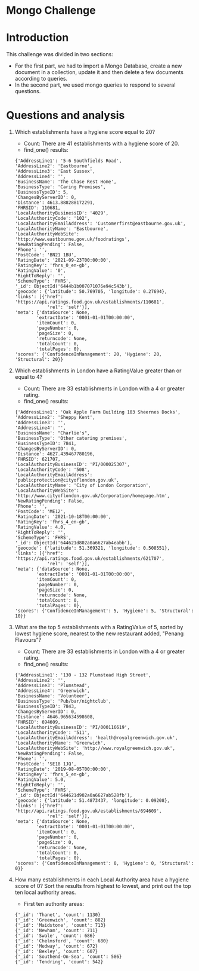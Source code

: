 # Mongo Challenge
# Introduction
This challenge was divided in two sections:
- For the first part, we had to import a Mongo Database, create a new document in a collection, update it and then delete a few documents according to queries.
- In the second part, we used mongo queries to respond to several questions.
# Questions and analysis
1. Which establishments have a hygiene score equal to 20?
    - Count: There are 41 establishments with a hygiene score of 20.
    - find_one() results:
    ````
    {'AddressLine1': '5-6 Southfields Road',
    'AddressLine2': 'Eastbourne',
    'AddressLine3': 'East Sussex',
    'AddressLine4': '',
    'BusinessName': 'The Chase Rest Home',
    'BusinessType': 'Caring Premises',
    'BusinessTypeID': 5,
    'ChangesByServerID': 0,
    'Distance': 4613.888288172291,
    'FHRSID': 110681,
    'LocalAuthorityBusinessID': '4029',
    'LocalAuthorityCode': '102',
    'LocalAuthorityEmailAddress': 'Customerfirst@eastbourne.gov.uk',
    'LocalAuthorityName': 'Eastbourne',
    'LocalAuthorityWebSite': 'http://www.eastbourne.gov.uk/foodratings',
    'NewRatingPending': False,
    'Phone': '',
    'PostCode': 'BN21 1BU',
    'RatingDate': '2021-09-23T00:00:00',
    'RatingKey': 'fhrs_0_en-gb',
    'RatingValue': '0',
    'RightToReply': '',
    'SchemeType': 'FHRS',
    '_id': ObjectId('6444b1b007071076e94c543b'),
    'geocode': {'latitude': 50.769705, 'longitude': 0.27694},
    'links': [{'href': 'https://api.ratings.food.gov.uk/establishments/110681',
                'rel': 'self'}],
    'meta': {'dataSource': None,
            'extractDate': '0001-01-01T00:00:00',
            'itemCount': 0,
            'pageNumber': 0,
            'pageSize': 0,
            'returncode': None,
            'totalCount': 0,
            'totalPages': 0},
    'scores': {'ConfidenceInManagement': 20, 'Hygiene': 20, 'Structural': 20}}
    ````
2. Which establishments in London have a RatingValue greater than or equal to 4?
    - Count: There are 33 establishments in London with a 4 or greater rating.
    - find_one() results:
    ````
    {'AddressLine1': 'Oak Apple Farm Building 103 Sheernes Docks',
    'AddressLine2': 'Sheppy Kent',
    'AddressLine3': '',
    'AddressLine4': '',
    'BusinessName': "Charlie's",
    'BusinessType': 'Other catering premises',
    'BusinessTypeID': 7841,
    'ChangesByServerID': 0,
    'Distance': 4627.439467780196,
    'FHRSID': 621707,
    'LocalAuthorityBusinessID': 'PI/000025307',
    'LocalAuthorityCode': '508',
    'LocalAuthorityEmailAddress': 'publicprotection@cityoflondon.gov.uk',
    'LocalAuthorityName': 'City of London Corporation',
    'LocalAuthorityWebSite': 'http://www.cityoflondon.gov.uk/Corporation/homepage.htm',
    'NewRatingPending': False,
    'Phone': '',
    'PostCode': 'ME12',
    'RatingDate': '2021-10-18T00:00:00',
    'RatingKey': 'fhrs_4_en-gb',
    'RatingValue': 4.0,
    'RightToReply': '',
    'SchemeType': 'FHRS',
    '_id': ObjectId('644621d802a0a6627ab4eabb'),
    'geocode': {'latitude': 51.369321, 'longitude': 0.508551},
    'links': [{'href': 'https://api.ratings.food.gov.uk/establishments/621707',
                'rel': 'self'}],
    'meta': {'dataSource': None,
            'extractDate': '0001-01-01T00:00:00',
            'itemCount': 0,
            'pageNumber': 0,
            'pageSize': 0,
            'returncode': None,
            'totalCount': 0,
            'totalPages': 0},
    'scores': {'ConfidenceInManagement': 5, 'Hygiene': 5, 'Structural': 10}}
    ````
3. What are the top 5 establishments with a RatingValue of 5, sorted by lowest hygiene score, nearest to the new restaurant added, "Penang Flavours"?
    - Count: There are 33 establishments in London with a 4 or greater rating.
    - find_one() results:
    ````
    {'AddressLine1': '130 - 132 Plumstead High Street',
    'AddressLine2': '',
    'AddressLine3': 'Plumstead',
    'AddressLine4': 'Greenwich',
    'BusinessName': 'Volunteer',
    'BusinessType': 'Pub/bar/nightclub',
    'BusinessTypeID': 7843,
    'ChangesByServerID': 0,
    'Distance': 4646.965634598608,
    'FHRSID': 694609,
    'LocalAuthorityBusinessID': 'PI/000116619',
    'LocalAuthorityCode': '511',
    'LocalAuthorityEmailAddress': 'health@royalgreenwich.gov.uk',
    'LocalAuthorityName': 'Greenwich',
    'LocalAuthorityWebSite': 'http://www.royalgreenwich.gov.uk',
    'NewRatingPending': False,
    'Phone': '',
    'PostCode': 'SE18 1JQ',
    'RatingDate': '2019-08-05T00:00:00',
    'RatingKey': 'fhrs_5_en-gb',
    'RatingValue': 5.0,
    'RightToReply': '',
    'SchemeType': 'FHRS',
    '_id': ObjectId('644621d902a0a6627ab528fb'),
    'geocode': {'latitude': 51.4873437, 'longitude': 0.09208},
    'links': [{'href': 'http://api.ratings.food.gov.uk/establishments/694609',
                'rel': 'self'}],
    'meta': {'dataSource': None,
            'extractDate': '0001-01-01T00:00:00',
            'itemCount': 0,
            'pageNumber': 0,
            'pageSize': 0,
            'returncode': None,
            'totalCount': 0,
            'totalPages': 0},
    'scores': {'ConfidenceInManagement': 0, 'Hygiene': 0, 'Structural': 0}}
    ````

4. How many establishments in each Local Authority area have a hygiene score of 0? Sort the results from highest to lowest, and print out the top ten local authority areas.
    - First ten authority areas:
    ````
    {'_id': 'Thanet', 'count': 1130}
    {'_id': 'Greenwich', 'count': 882}
    {'_id': 'Maidstone', 'count': 713}
    {'_id': 'Newham', 'count': 711}
    {'_id': 'Swale', 'count': 686}
    {'_id': 'Chelmsford', 'count': 680}
    {'_id': 'Medway', 'count': 672}
    {'_id': 'Bexley', 'count': 607}
    {'_id': 'Southend-On-Sea', 'count': 586}
    {'_id': 'Tendring', 'count': 542}
    ````
